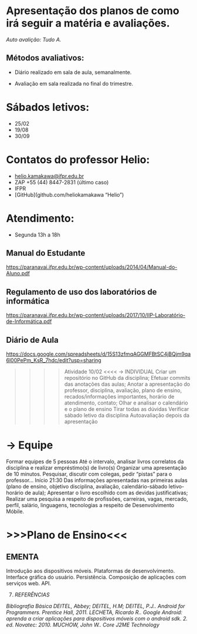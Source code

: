 # Apresentação dos planos de como irá seguir a matéria e avaliações.

*Auto avalição: Tudo A.*

## Métodos avaliativos:

* Diário realizado em sala de aula, semanalmente.

* Avaliação em sala realizada no final do trimestre.


# Sábados letivos:
* 25/02
* 19/08
* 30/09

# Contatos do professor Helio:

 * helio.kamakawa@ifpr.edu.br 
 * ZAP +55 (44) 8447-2831 (último caso)
 * IFPR
 * [GitHub](github.com/heliokamakawa “Helio”)

# Atendimento:

* Segunda 13h a 18h


## Manual do Estudante
https://paranavai.ifpr.edu.br/wp-content/uploads/2014/04/Manual-do-Aluno.pdf

## Regulamento de uso dos laboratórios de informática
https://paranavai.ifpr.edu.br/wp-content/uploads/2017/10/IIP-Laboratório-de-Informática.pdf

## Diário de Aula 
https://docs.google.com/spreadsheets/d/15S13zfmqAGGMFBtSC4jBQjm9qa6l00PePm_KsR_7hdc/edit?usp=sharing



>>>> Atividade 10/02 <<<<
→ INDIVIDUAL
Criar um repositório no GitHub da disciplina;
Efetuar commits das anotações das aulas;
Anotar a apresentação do professor, disciplina, avaliação, plano de ensino, recados/informações importantes, horário de atendimento, contato;
Olhar e analisar o calendário e o plano de ensino
Tirar todas as dúvidas 
Verificar sábado letivo da disciplina
Autoavaliação depois da apresentação

# → Equipe
  Formar equipes de 5 pessoas 
  Até o intervalo, analisar livros correlatos da disciplina e realizar empréstimo(s) de livro(s)
  Organizar uma apresentação de 10 minutos. Pesquisar, discutir com colegas, pedir “pistas” para o professor... 
  Início 21:30
  Das informações apresentadas nas primeiras aulas (plano de ensino, objetivo disciplina, avaliação, calendário-sábado letivo-horário de aula);
  Apresentar o livro escolhido com as devidas justificativas;
  Realizar uma pesquisa a respeito de profissões, carreiras, vagas, mercado, perfil, salário, linguagens, tecnologias a respeito de Desenvolvimento Móbile.


# >>>Plano de Ensino<<<

## EMENTA
  Introdução aos dispositivos móveis. Plataformas de desenvolvimento. Interface gráfica do usuário. Persistência. Composição de aplicações com serviços web. API.

7. *REFERÊNCIAS* 

*Bibliografia Básica 
DEITEL, Abbey; DEITEL, H.M; DEITEL, P.J.. Android for Programmers. Prentice Hall, 2011.
LECHETA, Ricardo R.. Google Android: aprenda a criar aplicações para dispositivos móveis com o android sdk. 2. ed. Novatec: 2010.
MUCHOW, John W.. Core J2ME Technology*
